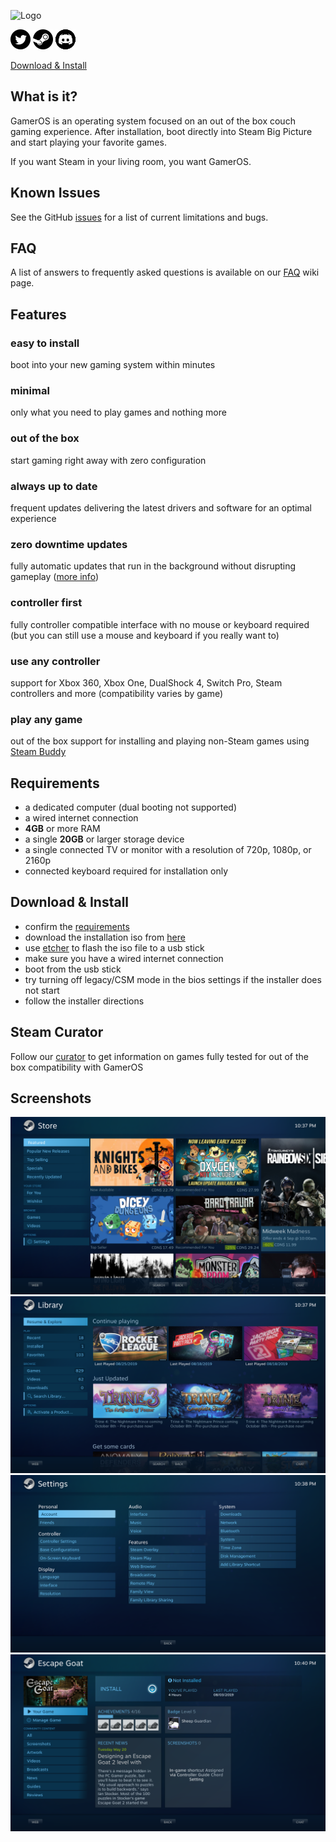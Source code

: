 ![Logo](https://avatars3.githubusercontent.com/u/51765619?s=88&v=4)

[![Twitter](icons/twitter.png)](https://twitter.com/GamerOS38114544) [![Steam](icons/steam.png)](https://steamcommunity.com/groups/gamer-os) [![Discord](icons/discord.png)](https://discord.gg/fKsUbrt)

[Download & Install](#download--install)

## What is it?
GamerOS is an operating system focused on an out of the box couch gaming experience. After installation, boot directly into Steam Big Picture and start playing your favorite games.

If you want Steam in your living room, you want GamerOS.


## Known Issues
See the GitHub [issues](https://github.com/gamer-os/gamer-os/issues) for a list of current limitations and bugs.

## FAQ
A list of answers to frequently asked questions is available on our [FAQ](https://github.com/gamer-os/gamer-os/wiki/FAQ) wiki page.

## Features

### easy to install
boot into your new gaming system within minutes

### minimal
only what you need to play games and nothing more

### out of the box
start gaming right away with zero configuration

### always up to date
frequent updates delivering the latest drivers and software for an optimal experience

### zero downtime updates
fully automatic updates that run in the background without disrupting gameplay ([more info](https://github.com/gamer-os/frzr))

### controller first
fully controller compatible interface with no mouse or keyboard required (but you can still use a mouse and keyboard if you really want to)

### use any controller
support for Xbox 360, Xbox One, DualShock 4, Switch Pro, Steam controllers and more (compatibility varies by game)

### play any game
out of the box support for installing and playing non-Steam games using [Steam Buddy](https://github.com/gamer-os/steam-buddy)


## Requirements
 - a dedicated computer (dual booting not supported)
 - a wired internet connection
 - **4GB** or more RAM
 - a single **20GB** or larger storage device
 - a single connected TV or monitor with a resolution of 720p, 1080p, or 2160p
 - connected keyboard required for installation only


## Download & Install
 - confirm the [requirements](#requirements)
 - download the installation iso from [here](https://github.com/gamer-os/install-media/releases/download/2019-11-02/gameros-2019.11.02-x86_64.iso)
 - use [etcher](https://www.balena.io/etcher) to flash the iso file to a usb stick
 - make sure you have a wired internet connection
 - boot from the usb stick
 - try turning off legacy/CSM mode in the bios settings if the installer does not start
 - follow the installer directions


## Steam Curator
Follow our [curator](https://store.steampowered.com/curator/35483972-gamer-os) to get information on games fully tested for out of the box compatibility with GamerOS


## Screenshots

![Store](screenshots/01.png?raw=true)
![Library](screenshots/02.png?raw=true)
![Settings](screenshots/03.png?raw=true)
![Game](screenshots/04.png?raw=true)
